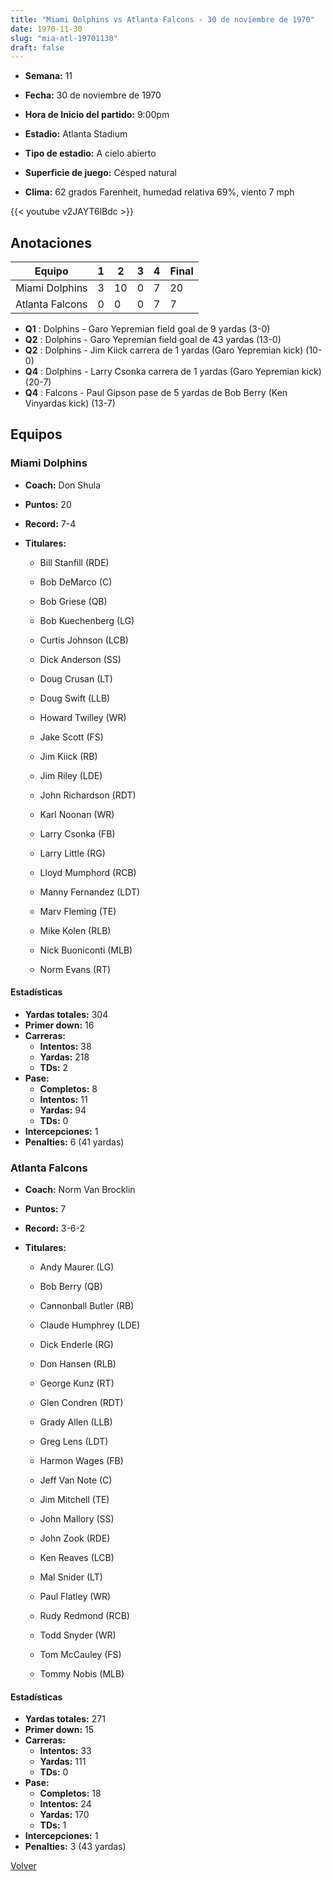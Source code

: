 ```yaml
---
title: "Miami Dolphins vs Atlanta Falcons - 30 de noviembre de 1970"
date: 1970-11-30
slug: "mia-atl-19701130"
draft: false
---
```


* **Semana:** 11
* **Fecha:** 30 de noviembre de 1970

* **Hora de Inicio del partido:** 9:00pm
* **Estadio:** Atlanta Stadium
* **Tipo de estadio:** A cielo abierto
* **Superficie de juego:** Césped natural
* **Clima:** 62 grados Farenheit, humedad relativa 69%, viento 7 mph


{{< youtube v2JAYT6lBdc >}}


## Anotaciones
| Equipo | 1 | 2 | 3 | 4 | Final |
|--------|---|---|---|---|-------|
| Miami Dolphins  | 3 | 10 | 0 | 7  | 20 |
| Atlanta Falcons  | 0 | 0 | 0 | 7  | 7 |
* **Q1** : Dolphins - Garo Yepremian field goal de 9 yardas (3-0)
* **Q2** : Dolphins - Garo Yepremian field goal de 43 yardas (13-0)
* **Q2** : Dolphins - Jim Kiick carrera de 1 yardas (Garo Yepremian kick) (10-0)
* **Q4** : Dolphins - Larry Csonka carrera de 1 yardas (Garo Yepremian kick) (20-7)
* **Q4** : Falcons - Paul Gipson pase de 5 yardas de Bob Berry (Ken Vinyardas kick) (13-7)


## Equipos


### Miami Dolphins
* **Coach:** Don Shula
* **Puntos:** 20
* **Record:** 7-4
* **Titulares:** 

  * Bill Stanfill (RDE) 

  * Bob DeMarco (C) 

  * Bob Griese (QB) 

  * Bob Kuechenberg (LG) 

  * Curtis Johnson (LCB) 

  * Dick Anderson (SS) 

  * Doug Crusan (LT) 

  * Doug Swift (LLB) 

  * Howard Twilley (WR) 

  * Jake Scott (FS) 

  * Jim Kiick (RB) 

  * Jim Riley (LDE) 

  * John Richardson (RDT) 

  * Karl Noonan (WR) 

  * Larry Csonka (FB) 

  * Larry Little (RG) 

  * Lloyd Mumphord (RCB) 

  * Manny Fernandez (LDT) 

  * Marv Fleming (TE) 

  * Mike Kolen (RLB) 

  * Nick Buoniconti (MLB) 

  * Norm Evans (RT) 

#### Estadísticas
* **Yardas totales:** 304
* **Primer down:** 16
* **Carreras:**
  * **Intentos:** 38
  * **Yardas:** 218
  * **TDs:** 2
* **Pase:**
  * **Completos:** 8
  * **Intentos:** 11
  * **Yardas:** 94
  * **TDs:** 0
* **Intercepciones:** 1
* **Penalties:** 6 (41 yardas)

### Atlanta Falcons
* **Coach:** Norm Van Brocklin
* **Puntos:** 7
* **Record:** 3-6-2
* **Titulares:** 

  * Andy Maurer (LG) 

  * Bob Berry (QB) 

  * Cannonball Butler (RB) 

  * Claude Humphrey (LDE) 

  * Dick Enderle (RG) 

  * Don Hansen (RLB) 

  * George Kunz (RT) 

  * Glen Condren (RDT) 

  * Grady Allen (LLB) 

  * Greg Lens (LDT) 

  * Harmon Wages (FB) 

  * Jeff Van Note (C) 

  * Jim Mitchell (TE) 

  * John Mallory (SS) 

  * John Zook (RDE) 

  * Ken Reaves (LCB) 

  * Mal Snider (LT) 

  * Paul Flatley (WR) 

  * Rudy Redmond (RCB) 

  * Todd Snyder (WR) 

  * Tom McCauley (FS) 

  * Tommy Nobis (MLB) 

#### Estadísticas
* **Yardas totales:** 271
* **Primer down:** 15
* **Carreras:**
  * **Intentos:** 33
  * **Yardas:** 111
  * **TDs:** 0
* **Pase:**
  * **Completos:** 18
  * **Intentos:** 24
  * **Yardas:** 170
  * **TDs:** 1
* **Intercepciones:** 1
* **Penalties:** 3 (43 yardas)


[Volver](/historia/1970)
